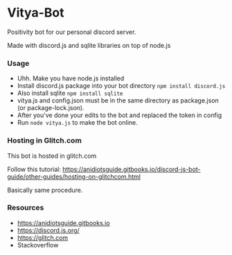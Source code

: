 # Vitya-Bot

Positivity bot for our personal discord server.

Made with discord.js and sqlite libraries on top of node.js

### Usage

* Uhh. Make you have node.js installed
* Install discord.js package into your bot directory ```npm install discord.js```
* Also install sqlite ```npm install sqlite```
* vitya.js and config.json must be in the same directory as package.json (or package-lock.json).
* After you've done your edits to the bot and replaced the token in config
* Run ```node vitya.js``` to make the bot online.


### Hosting in Glitch.com

This bot is hosted in glitch.com

Follow this tutorial: https://anidiotsguide.gitbooks.io/discord-js-bot-guide/other-guides/hosting-on-glitchcom.html

Basically same procedure.

### Resources

* https://anidiotsguide.gitbooks.io
* https://discord.js.org/
* https://glitch.com
* Stackoverflow
